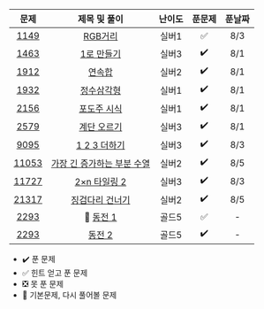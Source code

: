 | 문제 |  제목 및 풀이 | 난이도 | 푼문제 | 푼날짜 |    
| :-----: | :-----: | :-----: | :-----: | :-----: | 
| [1149](https://www.acmicpc.net/problem/1149) | [RGB거리](https://github.com/whdbfla6/algorithm_study/blob/main/DP/1149.py) | 실버1 | ✅ |  8/3  |
| [1463](https://www.acmicpc.net/problem/1463) | [1로 만들기](https://github.com/whdbfla6/algorithm_study/blob/main/DP/1463.py) | 실버3 |  ✔️ |   8/1  |
| [1912](https://www.acmicpc.net/problem/1912) | [연속합](https://github.com/whdbfla6/algorithm_study/blob/main/DP/1912.py) | 실버2 | ✔️ |   8/1  |
| [1932](https://www.acmicpc.net/problem/1932) | [정수삼각형]() | 실버1 | ✔️ |   8/1  |
| [2156](https://www.acmicpc.net/problem/2156) | [포도주 시식](https://github.com/whdbfla6/algorithm_study/blob/main/DP/2156.py) | 실버1 | ✔️ |   8/1  |
| [2579](https://www.acmicpc.net/problem/2579) | [계단 오르기](https://github.com/whdbfla6/algorithm_study/blob/main/DP/2579.py) | 실버3 | ✔️ |   8/1  |
| [9095](https://www.acmicpc.net/problem/9095) | [1 2 3 더하기](https://github.com/whdbfla6/algorithm_study/blob/main/DP/9095.py) | 실버3 | ✔️ |   8/3  |
| [11053](https://www.acmicpc.net/problem/11053) | [가장 긴 증가하는 부분 수열](https://github.com/whdbfla6/algorithm_study/blob/main/DP/11053.py) | 실버2 | ✔️ |  8/5  |
| [11727](https://www.acmicpc.net/problem/11727) | [2×n 타일링 2](https://github.com/whdbfla6/algorithm_study/blob/main/DP/11727.py) | 실버3 | ✔️ |  8/3  |
| [21317](https://www.acmicpc.net/problem/21317) | [징검다리 건너기](https://github.com/whdbfla6/algorithm_study/blob/main/DP/21317.py) | 실버2 | ✔️ |  8/5  |
| [2293](https://www.acmicpc.net/problem/2293) | 🌟 [동전 1](https://github.com/whdbfla6/algorithm_study/blob/main/DP/2293.py)  | 골드5 | ✅  |  -  |
| [2293](https://www.acmicpc.net/problem/2294) | [동전 2](https://github.com/whdbfla6/algorithm_study/blob/main/DP/2294.py) | 골드5 | ✔️ |  -  |


- ✔️ 푼 문제 
- ✅ 힌트 얻고 푼 문제 
- ❎ 못 푼 문제 
- 🌟 기본문제, 다시 풀어볼 문제